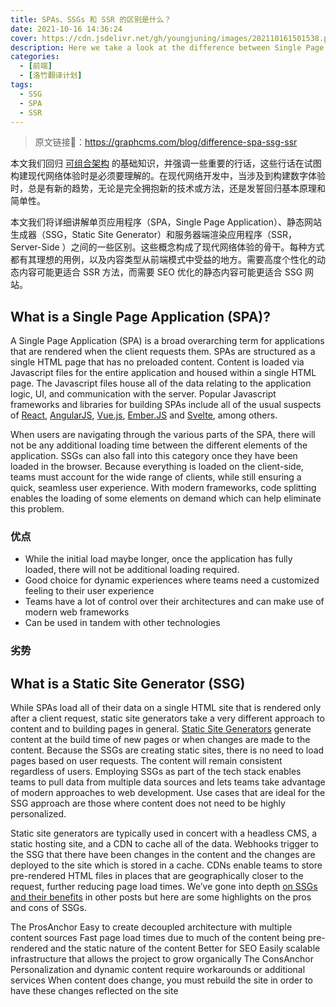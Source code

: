 ```yaml
---
title: SPAs、SSGs 和 SSR 的区别是什么？
date: 2021-10-16 14:36:24
cover: https://cdn.jsdelivr.net/gh/youngjuning/images/202110161501538.png
description: Here we take a look at the difference between Single Page Applications, Static Site Generators, and Server-side Rendered Applications
categories:
  - [前端]
  - [洛竹翻译计划]
tags:
  - SSG
  - SPA
  - SSR
---
```


> 原文链接🔗：https://graphcms.com/blog/difference-spa-ssg-ssr

本文我们回归 [可组合架构](https://graphcms.com/blog/better-digital-experiences-with-composable-architectures) 的基础知识，并强调一些重要的行话，这些行话在试图构建现代网络体验时是必须要理解的。在现代网络开发中，当涉及到构建数字体验时，总是有新的趋势，无论是完全拥抱新的技术或方法，还是发誓回归基本原理和简单性。

本文我们将详细讲解单页应用程序（SPA，Single Page Application）、静态网站生成器（SSG，Static Site Generator）和服务器端渲染应用程序（SSR，Server-Side ）之间的一些区别。这些概念构成了现代网络体验的骨干。每种方式都有其理想的用例，以及内容类型从前端模式中受益的地方。需要高度个性化的动态内容可能更适合 SSR 方法，而需要 SEO 优化的静态内容可能更适合 SSG 网站。

## What is a Single Page Application (SPA)?

A Single Page Application (SPA) is a broad overarching term for applications that are rendered when the client requests them. SPAs are structured as a single HTML page that has no preloaded content. Content is loaded via Javascript files for the entire application and housed within a single HTML page. The Javascript files house all of the data relating to the application logic, UI, and communication with the server. Popular Javascript frameworks and libraries for building SPAs include all of the usual suspects of [React](https://reactjs.org/), [AngularJS](https://angularjs.org/), [Vue.js](https://vuejs.org/), [Ember.JS](https://emberjs.com/) and [Svelte](https://svelte.dev/), among others.

When users are navigating through the various parts of the SPA, there will not be any additional loading time between the different elements of the application. SSGs can also fall into this category once they have been loaded in the browser. Because everything is loaded on the client-side, teams must account for the wide range of clients, while still ensuring a quick, seamless user experience. With modern frameworks, code splitting enables the loading of some elements on demand which can help eliminate this problem.

### 优点

- While the initial load maybe longer, once the application has fully loaded, there will not be additional loading required.
- Good choice for dynamic experiences where teams need a customized feeling to their user experience
- Teams have a lot of control over their architectures and can make use of modern web frameworks
- Can be used in tandem with other technologies

### 劣势

## What is a Static Site Generator (SSG)

While SPAs load all of their data on a single HTML site that is rendered only after a client request, static site generators take a very different approach to content and to building pages in general. [Static Site Generators](https://graphcms.com/resources/static-site-generators-and-headless-cms-ebook) generate content at the build time of new pages or when changes are made to the content. Because the SSGs are creating static sites, there is no need to load pages based on user requests. The content will remain consistent regardless of users. Employing SSGs as part of the tech stack enables teams to pull data from multiple data sources and lets teams take advantage of modern approaches to web development. Use cases that are ideal for the SSG approach are those where content does not need to be highly personalized.

Static site generators are typically used in concert with a headless CMS, a static hosting site, and a CDN to cache all of the data. Webhooks trigger to the SSG that there have been changes in the content and the changes are deployed to the site which is stored in a cache. CDNs enable teams to store pre-rendered HTML files in places that are geographically closer to the request, further reducing page load times. We’ve gone into depth [on SSGs and their benefits](https://graphcms.com/blog/top-12-ssgs-2021) in other posts but here are some highlights on the pros and cons of SSGs.

The ProsAnchor
Easy to create decoupled architecture with multiple content sources
Fast page load times due to much of the content being pre-rendered and the static nature of the content
Better for SEO
Easily scalable infrastructure that allows the project to grow organically
The ConsAnchor
Personalization and dynamic content require workarounds or additional services
When content does change, you must rebuild the site in order to have these changes reflected on the site

